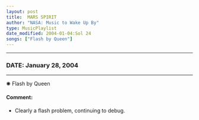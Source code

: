 ```yaml
---
layout: post
title:  MARS SPIRIT
author: "NASA: Music to Wake Up By"
type: MusicPlaylist
date_modified: 2004-01-04:Sol 24
songs: ["Flash by Queen"]
---
```


----
### DATE: January 28, 2004
----
✺ Flash by Queen

#### Comment:
* Clearly a flash problem, continuing to debug.



<br/>
<center>
	<a target="_blank"
	   href="https://twitter.com/intent/tweet?hashtags=Space,NASA,Playlist,NASAWakeupCalls,SpaceProgram&text={{ page.author}}, '{{ page.songs.first }}' {{ page.title }}, {{ page.date | date: '%B %d, %Y' }}. {{ site.url }}{{ page.url }}&via=nasawakeupcalls"><i class="fab fa-twitter" alt="Tweet this page" style="font-size: 1.3em;"></i></a>
	&nbsp; 	<i class="fas fa-user-astronaut" style="font-size: 1.5em;"></i> &nbsp;
    <a type="amzn" search="'Flash by Queen'" category="popular music">
    <i class="fab fa-amazon" style="font-size: 1.3em;"></i></a>
</center>
